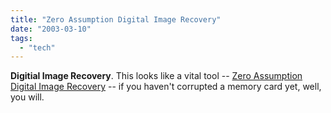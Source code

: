 ```yaml
---
title: "Zero Assumption Digital Image Recovery"
date: "2003-03-10"
tags: 
  - "tech"
---
```


**Digitial Image Recovery**. This looks like a vital tool -- [Zero Assumption Digital Image Recovery](http://www.z-a-recovery.com/digital_image_recovery.htm) -- if you haven't corrupted a memory card yet, well, you will.
